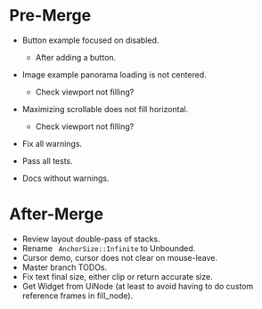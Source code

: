 # Pre-Merge

* Button example focused on disabled.
    - After adding a button.

* Image example panorama loading is not centered.
    - Check viewport not filling?
* Maximizing scrollable does not fill horizontal.
    - Check viewport not filling?

* Fix all warnings.
* Pass all tests.
* Docs without warnings.

# After-Merge

* Review layout double-pass of stacks.
* Rename ` AnchorSize::Infinite` to Unbounded.
* Cursor demo, cursor does not clear on mouse-leave.
* Master branch TODOs.
* Fix text final size, either clip or return accurate size.
* Get Widget from UiNode (at least to avoid having to do custom reference frames in fill_node).